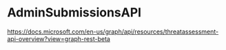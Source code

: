 # AdminSubmissionsAPI
https://docs.microsoft.com/en-us/graph/api/resources/threatassessment-api-overview?view=graph-rest-beta
